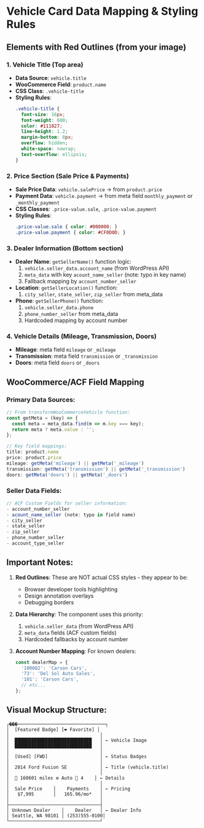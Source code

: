# Vehicle Card Data Mapping & Styling Rules

## Elements with Red Outlines (from your image)

### 1. **Vehicle Title** (Top area)
- **Data Source**: `vehicle.title` 
- **WooCommerce Field**: `product.name`
- **CSS Class**: `.vehicle-title`
- **Styling Rules**:
  ```css
  .vehicle-title {
    font-size: 16px;
    font-weight: 600;
    color: #111827;
    line-height: 1.2;
    margin-bottom: 8px;
    overflow: hidden;
    white-space: nowrap;
    text-overflow: ellipsis;
  }
  ```

### 2. **Price Section** (Sale Price & Payments)
- **Sale Price Data**: `vehicle.salePrice` → from `product.price`
- **Payment Data**: `vehicle.payment` → from meta field `monthly_payment` or `_monthly_payment`
- **CSS Classes**: `.price-value.sale`, `.price-value.payment`
- **Styling Rules**:
  ```css
  .price-value.sale { color: #000000; }
  .price-value.payment { color: #CF0D0D; }
  ```

### 3. **Dealer Information** (Bottom section)
- **Dealer Name**: `getSellerName()` function logic:
  1. `vehicle.seller_data.account_name` (from WordPress API)
  2. `meta_data` with key `acount_name_seller` (note: typo in key name)
  3. Fallback mapping by `account_number_seller`
- **Location**: `getSellerLocation()` function:
  1. `city_seller`, `state_seller`, `zip_seller` from meta_data
- **Phone**: `getSellerPhone()` function:
  1. `vehicle.seller_data.phone`
  2. `phone_number_seller` from meta_data
  3. Hardcoded mapping by account number

### 4. **Vehicle Details** (Mileage, Transmission, Doors)
- **Mileage**: meta field `mileage` or `_mileage`
- **Transmission**: meta field `transmission` or `_transmission`
- **Doors**: meta field `doors` or `_doors`

## WooCommerce/ACF Field Mapping

### Primary Data Sources:
```javascript
// From transformWooCommerceVehicle function:
const getMeta = (key) => {
  const meta = meta_data.find(m => m.key === key);
  return meta ? meta.value : '';
};

// Key field mappings:
title: product.name
price: product.price
mileage: getMeta('mileage') || getMeta('_mileage')
transmission: getMeta('transmission') || getMeta('_transmission')
doors: getMeta('doors') || getMeta('_doors')
```

### Seller Data Fields:
```javascript
// ACF Custom Fields for seller information:
- account_number_seller
- acount_name_seller (note: typo in field name)
- city_seller
- state_seller
- zip_seller
- phone_number_seller
- account_type_seller
```

## Important Notes:

1. **Red Outlines**: These are NOT actual CSS styles - they appear to be:
   - Browser developer tools highlighting
   - Design annotation overlays
   - Debugging borders

2. **Data Hierarchy**: The component uses this priority:
   1. `vehicle.seller_data` (from WordPress API)
   2. `meta_data` fields (ACF custom fields)
   3. Hardcoded fallbacks by account number

3. **Account Number Mapping**: For known dealers:
   ```javascript
   const dealerMap = {
     '100082': 'Carson Cars',
     '73': 'Del Sol Auto Sales',
     '101': 'Carson Cars',
     // etc...
   };
   ```

## Visual Mockup Structure:

```
┌���────────────────────────────────┐
│  [Featured Badge] [❤️ Favorite] │
│                                 │
│  ████████████████████████████   │ ← Vehicle Image
│  ████████████████████████████   │
│                                 │
│  [Used] [FWD]                   │ ← Status Badges
│                                 │
│  2014 Ford Fusion SE            │ ← Title (vehicle.title)
│                                 │
│  🔧 160601 miles ⚙️ Auto 🚪 4    │ ← Details
│                                 │
│  Sale Price    │    Payments    │ ← Pricing
│   $7,995       │   165.96/mo*   │
│                                 │
├─────────────────────────────────┤
│ Unknown Dealer    │    Dealer   │ ← Dealer Info
│ Seattle, WA 98101 │ (253)555-0100│
└─────────────────────────────────┘
```
